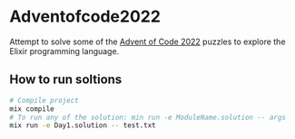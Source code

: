 # Adventofcode2022

Attempt to solve some of the [Advent of Code 2022](https://adventofcode.com/2022) puzzles to explore the Elixir programming language.

## How to run soltions

```bash
# Compile project
mix compile
# To run any of the solution: min run -e ModuleName.solution -- args
mix run -e Day1.solution -- test.txt
```
